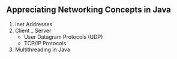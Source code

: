 ## Appreciating Networking Concepts in Java
  
  <ol>
    <li>Inet Addresses</li>
    <li>Client _ Server
      <ul>
        <li>User Datagram Protocols (UDP)</li>
        <li>TCP/IP Protocols</li>
      </ul>
    </li>
    <li>Multithreading in Java</li>
  </ol>

